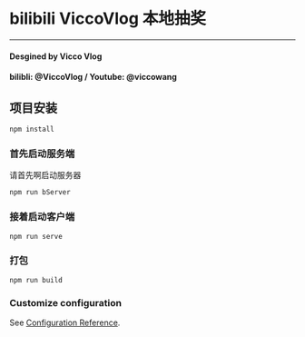 # bilibili ViccoVlog 本地抽奖
---
#### Desgined by Vicco Vlog
#### bilibli: @ViccoVlog / Youtube: @viccowang

## 项目安装
```
npm install
```

### 首先启动服务端
请首先啊启动服务器
```
npm run bServer
```
### 接着启动客户端
```
npm run serve
```

### 打包
```
npm run build
```

### Customize configuration
See [Configuration Reference](https://cli.vuejs.org/config/).
